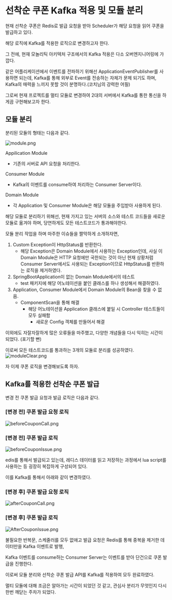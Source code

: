 # 선착순 쿠폰 Kafka 적용 및 모듈 분리

현재 선착순 쿠폰은 Redis로 발급 요청을 받아 Scheduler가 해당 요청을 읽어 쿠폰을 발급하고 있다.

해당 로직에 Kafka를 적용한 로직으로 변경하고자 한다.

그 전에, 현재 모놀리틱 아키텍처 구조에서의 Kafka 적용은 다소 오버엔지니어링에 가깝다.

같은 어플리케이션에서 이벤트를 전파하기 위해선 ApplicationEventPublisher를 사용하면 되는데, Kafka를 통해 외부로 Event를 전송하는 자체가 문제 되기도 하며, Kafka의 매력을 느끼지 못할 것이 분명하다.(코치님의 강력한 어필)

그로써 현재 프로젝트를 멀티 모듈로 변경하여 2대의 서버에서 Kafka를 통한 통신을 하게끔 구현해보고자 한다.

## 모듈 분리

분리된 모듈의 형태는 다음과 같다.

![module.png](img/module.png)

Appilication Module
 - 기존의 서버로 API 요청을 처리한다.

Consumer Module
 - Kafka의 이벤트를 consume하여 처리하는 Consumer Server이다.

Domain Module
 - 각 Application 및 Consumer Module은 해당 모듈을 주입받아 사용하게 된다.

해당 모듈로 분리하기 위해선, 현재 가지고 있는 서버의 소스와 테스트 코드들을 새로운 모듈로 옮겨야 하며, 당연하게도 모든 테스트코드가 통과해야한다.

모듈 분리 작업을 하며 마주한 이슈들을 짤막하게 소개하자면,

1. Custom Exception이 HttpStatus를 반환한다.
    - 해당 Exception은 Domain Module에서 사용하는 Exception인데, 사실 이 Domain Module은 HTTP 요청에만 국한되는 것이 아닌 현재 상황처럼 Consumer Server에서도 사용되는 Exception이므로 HttpStatus를 반환하는 로직을 제거하였다.
2. SpringBootApplication이 없는 Domain Module에서의 테스트
    - test 패키지에 해당 어노테이션을 붙인 클래스를 하나 생성해서 해결하였다.
3. Application, Consumer Module에서 Domain Module의 Bean을 찾을 수 없음.
    - ComponentScan을 통해 해결
        - 해당 어노테이션을 Application 클래스에 붙일 시 Controller 테스트들이 모두 실패함
            - 새로운 Config 객체를 만들어서 해결

이외에도 자잘자잘하게 많은 오류들을 마주했고, 다양한 개념들을 다시 익히는 시간이 되었다. (포기할 뻔)

이로써 모든 테스트코드를 통과하는 3개의 모듈로 분리를 성공하였다.
![moduleClear.png](img/moduleClear.png)

자 이제 쿠폰 로직을 변경해보도록 하자.

## Kafka를 적용한 선착순 쿠폰 발급

변경 전 쿠폰 발급 요청과 발급 로직은 다음과 같다.

### [변경 전] 쿠폰 발급 요청 로직
![beforeCouponCall.png](img/beforeCouponCall.png)


### [변경 전] 쿠폰 발급 로직
![beforeCouponIssue.png](img/beforeCouponIssue.png)

edis를 통해서 발급되고 있는데, 레디스 데이터를 읽고 저장하는 과정에서 lua script를 사용하는 등 굉장히 복잡하게 구성되어 있다.

이를 Kafka를 통해서 아래와 같이 변경하였다.

### [변경 후] 쿠폰 발급 요청 로직
![afterCouponCall.png](img/afterCouponCall.png)

### [변경 후] 쿠폰 발급 로직
![AfterCouponIssue.png](img/AfterCouponIssue.png)

불필요한 반복문, 스케줄러를 모두 없애고 발급 요청은 Redis를 통해 중복을 제거한 데이터만을 Kafka 이벤트로 발행,

Kafka 이벤트를 consume하는 Consumer Server는 이벤트를 받아 단건으로 쿠폰 발급을 진행한다.

이로써 모듈 분리와 선착순 쿠폰 발급 API를 Kafka를 적용하여 모두 완료하였다.

멀티 모듈에 대해 조금은 알아가는 시간이 되었던 것 같고, 관심사 분리가 무엇인지 다시 한번 깨닫는 주차가 되었다.